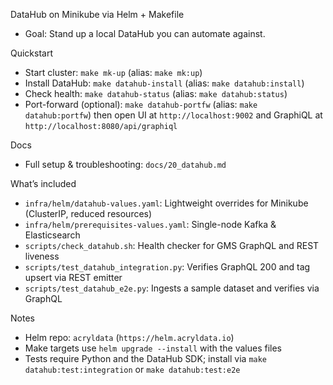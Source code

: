 DataHub on Minikube via Helm + Makefile

- Goal: Stand up a local DataHub you can automate against.

Quickstart

- Start cluster: `make mk-up` (alias: `make mk:up`)
- Install DataHub: `make datahub-install` (alias: `make datahub:install`)
- Check health: `make datahub-status` (alias: `make datahub:status`)
- Port-forward (optional): `make datahub-portfw` (alias: `make datahub:portfw`) then open UI at `http://localhost:9002` and GraphiQL at `http://localhost:8080/api/graphiql`

Docs

- Full setup & troubleshooting: `docs/20_datahub.md`

What’s included

- `infra/helm/datahub-values.yaml`: Lightweight overrides for Minikube (ClusterIP, reduced resources)
- `infra/helm/prerequisites-values.yaml`: Single-node Kafka & Elasticsearch
- `scripts/check_datahub.sh`: Health checker for GMS GraphQL and REST liveness
- `scripts/test_datahub_integration.py`: Verifies GraphQL 200 and tag upsert via REST emitter
- `scripts/test_datahub_e2e.py`: Ingests a sample dataset and verifies via GraphQL

Notes

- Helm repo: `acryldata` (`https://helm.acryldata.io`)
- Make targets use `helm upgrade --install` with the values files
- Tests require Python and the DataHub SDK; install via `make datahub:test:integration` or `make datahub:test:e2e`
